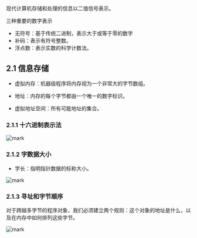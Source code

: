 # 

现代计算机存储和处理的信息以二值信号表示。

三种重要的数字表示

- 无符号：基于传统二进制，表示大于或等于零的数字
- 补码：表示有符号整数。
- 浮点数：表示实数的科学计数法。

## 2.1 信息存储

- 虚拟内存：机器级程序将内存视为一个非常大的字节数组。

- 地址：内存的每个字节都由一个唯一的数字标识。

- 虚拟地址空间：所有可能地址的集合。

### 2.1.1 十六进制表示法

![mark](http://p6yio0wew.bkt.clouddn.com/blog/180413/4LEiAiIEJg.png)

### 2.1.2 字数据大小

- 字长：指明指针数据的标称大小。

![mark](http://p6yio0wew.bkt.clouddn.com/blog/180413/iAALf5BAEi.png)

### 2.1.3 寻址和字节顺序

对于跨越多字节的程序对象，我们必须建立两个规则：这个对象的地址是什么，以及在内存中如何排列这些字节。

![mark](http://p6yio0wew.bkt.clouddn.com/blog/180413/mle2a7a3Dd.png)

















































